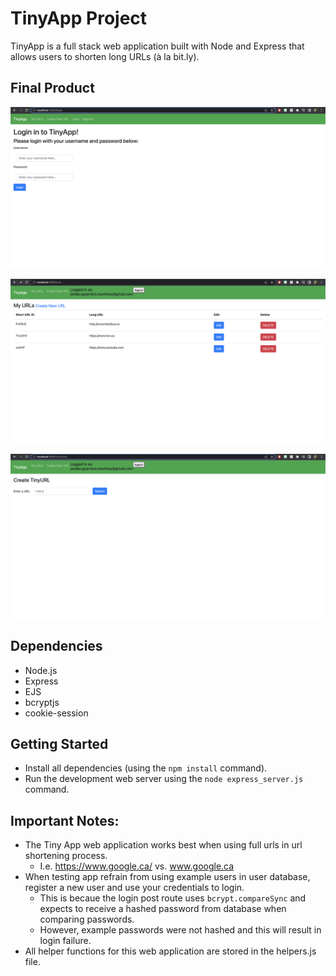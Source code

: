 # TinyApp Project

TinyApp is a full stack web application built with Node and Express that allows users to shorten long URLs (à la bit.ly).

## Final Product


!["Login Page"](https://github.com/jordangm94/tinyapp/blob/master/docs/urls:login-page.png?raw=true)

!["My Shortened URLS Page"](https://github.com/jordangm94/tinyapp/blob/master/docs/urls-page.png?raw=true)

!["Create TinyURL Page"](https://github.com/jordangm94/tinyapp/blob/master/docs/urls:new-page.png?raw=true)

## Dependencies

- Node.js
- Express
- EJS
- bcryptjs
- cookie-session

## Getting Started

- Install all dependencies (using the `npm install` command).
- Run the development web server using the `node express_server.js` command.

## Important Notes:
- The Tiny App web application works best when using full urls in url shortening process.
  - I.e. https://www.google.ca/ vs. www.google.ca
- When testing app refrain from using example users in user database, register a new user and use your credentials to login.
  - This is becaue the login post route uses `bcrypt.compareSync` and expects to receive a hashed password from database when comparing passwords. 
  - However, example passwords were not hashed and this will result in login failure. 
- All helper functions for this web application are stored in the helpers.js file. 